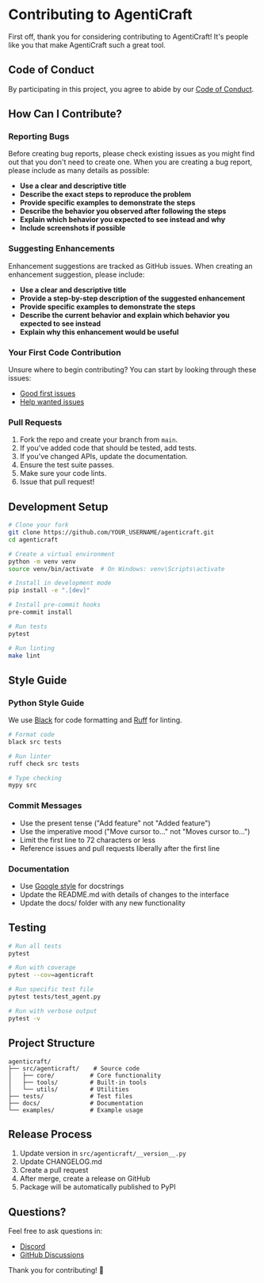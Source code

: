 # Contributing to AgentiCraft

First off, thank you for considering contributing to AgentiCraft! It's people like you that make AgentiCraft such a great tool.

## Code of Conduct

By participating in this project, you agree to abide by our [Code of Conduct](CODE_OF_CONDUCT.md).

## How Can I Contribute?

### Reporting Bugs

Before creating bug reports, please check existing issues as you might find out that you don't need to create one. When you are creating a bug report, please include as many details as possible:

- **Use a clear and descriptive title**
- **Describe the exact steps to reproduce the problem**
- **Provide specific examples to demonstrate the steps**
- **Describe the behavior you observed after following the steps**
- **Explain which behavior you expected to see instead and why**
- **Include screenshots if possible**

### Suggesting Enhancements

Enhancement suggestions are tracked as GitHub issues. When creating an enhancement suggestion, please include:

- **Use a clear and descriptive title**
- **Provide a step-by-step description of the suggested enhancement**
- **Provide specific examples to demonstrate the steps**
- **Describe the current behavior and explain which behavior you expected to see instead**
- **Explain why this enhancement would be useful**

### Your First Code Contribution

Unsure where to begin contributing? You can start by looking through these issues:

- [Good first issues](https://github.com/agenticraft/agenticraft/labels/good%20first%20issue)
- [Help wanted issues](https://github.com/agenticraft/agenticraft/labels/help%20wanted)

### Pull Requests

1. Fork the repo and create your branch from `main`.
2. If you've added code that should be tested, add tests.
3. If you've changed APIs, update the documentation.
4. Ensure the test suite passes.
5. Make sure your code lints.
6. Issue that pull request!

## Development Setup

```bash
# Clone your fork
git clone https://github.com/YOUR_USERNAME/agenticraft.git
cd agenticraft

# Create a virtual environment
python -m venv venv
source venv/bin/activate  # On Windows: venv\Scripts\activate

# Install in development mode
pip install -e ".[dev]"

# Install pre-commit hooks
pre-commit install

# Run tests
pytest

# Run linting
make lint
```

## Style Guide

### Python Style Guide

We use [Black](https://github.com/psf/black) for code formatting and [Ruff](https://github.com/astral-sh/ruff) for linting.

```bash
# Format code
black src tests

# Run linter
ruff check src tests

# Type checking
mypy src
```

### Commit Messages

- Use the present tense ("Add feature" not "Added feature")
- Use the imperative mood ("Move cursor to..." not "Moves cursor to...")
- Limit the first line to 72 characters or less
- Reference issues and pull requests liberally after the first line

### Documentation

- Use [Google style](https://google.github.io/styleguide/pyguide.html#38-comments-and-docstrings) for docstrings
- Update the README.md with details of changes to the interface
- Update the docs/ folder with any new functionality

## Testing

```bash
# Run all tests
pytest

# Run with coverage
pytest --cov=agenticraft

# Run specific test file
pytest tests/test_agent.py

# Run with verbose output
pytest -v
```

## Project Structure

```
agenticraft/
├── src/agenticraft/    # Source code
│   ├── core/          # Core functionality
│   ├── tools/         # Built-in tools
│   └── utils/         # Utilities
├── tests/             # Test files
├── docs/              # Documentation
└── examples/          # Example usage
```

## Release Process

1. Update version in `src/agenticraft/__version__.py`
2. Update CHANGELOG.md
3. Create a pull request
4. After merge, create a release on GitHub
5. Package will be automatically published to PyPI

## Questions?

Feel free to ask questions in:
- [Discord](https://discord.gg/agenticraft)
- [GitHub Discussions](https://github.com/agenticraft/agenticraft/discussions)

Thank you for contributing! 🎉
